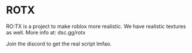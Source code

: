 # ROTX
RO:TX is a project to make roblox more realistic. We have realistic textures as well. 
More info at:
dsc.gg/rotx

Join the discord to get the real script lmfao.
